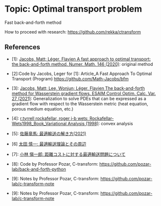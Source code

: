 # Topic: Optimal transport problem
Fast back-and-forth method

How to proceed with research: <https://github.com/rekka/ctransform>

## References
- [1]: [Jacobs, Matt; Léger, Flavien A fast approach to optimal transport: the back-and-forth method. Numer. Math. 146 (2020)](https://link.springer.com/article/10.1007/s00211-020-01154-8): original method

- [2]:Code by Jacobs, Leger for [1]: Article_A Fast Approach To Optimal Transport (Program) <https://github.com/Math-Jacobs/bfm>

- [3]: [Jacobs, Matt; Lee, Wonjun; Léger, Flavien The back-and-forth method for Wasserstein gradient flows. ESAIM Control Optim. Calc. Var. 27 (2021)](https://www.esaim-cocv.org/articles/cocv/abs/2021/02/cocv200249/cocv200249.html): Generalization to solve PDEs that can be expressed as a gradient flow with respect to the Wasserstein metric (heat equation, porous medium equation, etc.)

- [4]: [r.tyrrell rockafellar, roger j-b wets: Rockafellar-Wets1998_Book_Variational Analysis (1998)](https://link.springer.com/book/10.1007/978-3-642-02431-3): convex analysis

- [5]: [佐藤竜馬: 最適輸送の解き方(2021)](https://www.slideshare.net/joisino/ss-249394573)

- [6] [太田 慎一: 最適輸送理論とその周辺](http://www4.math.sci.osaka-u.ac.jp/~sohta/jarts/kino09.pdf)

- [7]: [小林 愼一郎: 距離コストに対する最適輸送問題について](https://www.math.sci.hokudai.ac.jp/~wakate/mcyr/2020/pdf/kobayashi_shinichiro.pdf)

- [8]: Code by Professor Pozar, C-transform: <https://github.com/pozar-lab/back-and-forth-python>

- [9]: Notes by Professor Pozar, C-transform: <https://github.com/pozar-lab/c-transform-note>

- [9]: Notes by Professor Pozar, C-transform: <https://github.com/pozar-lab/c-transform-note>
